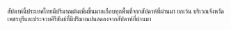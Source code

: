 สัปดาห์นี้ประเทศไทยมีปริมาณฝนเพิ่มขึ้นมากเกือบทุกพื้นที่จากสัปดาห์ที่ผ่านมา ยกเว้น
บริเวณจังหวัดเพชรบุรีและประจวบคีรีขันธ์ที่มีปริมาณฝนลดลงจากสัปดาห์ที่ผ่านมา
